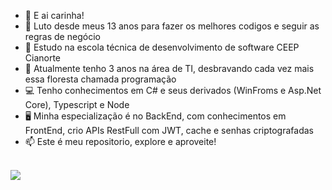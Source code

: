 - 👋 E ai carinha!
- 📖 Luto desde meus 13 anos para fazer os melhores codigos e seguir as regras de negócio
- 📘 Estudo na escola técnica de desenvolvimento de software CEEP Cianorte
- 📆 Atualmente tenho 3 anos na área de TI, desbravando cada vez mais essa floresta chamada programação
- 💻 Tenho conhecimentos em C# e seus derivados (WinFroms e Asp.Net Core), Typescript e Node
- 🖥️ Minha especialização é no BackEnd, com conhecimentos em FrontEnd, crio APIs RestFull com JWT, cache e senhas criptografadas
- 📫 Este é meu repositorio, explore e aproveite!
<br>
<a href="https://br.linkedin.com/in/vitor-miguel-santos-redondo-6b9b41284"><img src="https://img.shields.io/badge/linkedin-%230077B5.svg?style=for-the-badge&logo=linkedin&logoColor=white" /></a>
